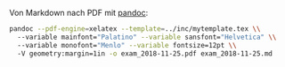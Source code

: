 Von Markdown nach PDF mit [pandoc](https://pandoc.org/demos.html):
```zsh
pandoc --pdf-engine=xelatex --template=../inc/mytemplate.tex \\
  --variable mainfont="Palatino" --variable sansfont="Helvetica" \\ 
  --variable monofont="Menlo" --variable fontsize=12pt \\
  -V geometry:margin=1in -o exam_2018-11-25.pdf exam_2018-11-25.md 
```
